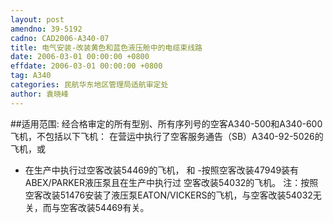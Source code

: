 ```yaml
---
layout: post
amendno: 39-5192
cadno: CAD2006-A340-07
title: 电气安装-改装黄色和蓝色液压舱中的电缆束线路
date: 2006-03-01 00:00:00 +0800
effdate: 2006-03-01 00:00:00 +0800
tag: A340
categories: 民航华东地区管理局适航审定处
author: 袁晓峰
---
```


##适用范围:
经合格审定的所有型别、所有序列号的空客A340-500和A340-600飞机，不包括以下飞机： 在营运中执行了空客服务通告（SB）A340-92-5026的飞机，或
- 在生产中执行过空客改装54469的飞机， 和 -按照空客改装47949装有ABEX/PARKER液压泵且在生产中执行过
空客改装54032的飞机。
注：按照空客改装51476安装了液压泵EATON/VICKERS的飞机，与空客改装54032无关，而与空客改装54469有关。

